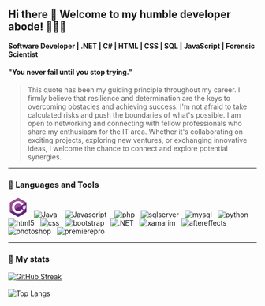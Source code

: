 ## Hi there 👋 Welcome to my humble developer abode! 🤭💮💮

**Software Developer | .NET | C# | HTML | CSS | SQL | JavaScript | Forensic Scientist**
<h4>"You never fail until you stop trying."</h4>
<blockquote>This quote has been my guiding principle throughout my career. I firmly believe that resilience and determination are the keys to overcoming obstacles and achieving success. I'm not afraid to take calculated risks and push the boundaries of what's possible.
I am open to networking and connecting with fellow professionals who share my enthusiasm for the IT area. Whether it's collaborating on exciting projects, exploring new ventures, or exchanging innovative ideas, I welcome the chance to connect and explore potential synergies.</blockquote>

--- 

### 🧰 Languages and Tools

<div>
      <img src="https://github.com/devicons/devicon/blob/master/icons/csharp/csharp-original.svg" title="C#" alt="C#" width="40" height="40" />&nbsp;&nbsp;
      <img src="https://cdn.jsdelivr.net/gh/devicons/devicon@latest/icons/java/java-original-wordmark.svg" title="Java" alt="Java" width="40" height="40" /> &nbsp;&nbsp;
      <img src="https://cdn.jsdelivr.net/gh/devicons/devicon@latest/icons/javascript/javascript-original.svg" title="Javascript" alt="Javascript" width="40" height="40" /> &nbsp;&nbsp;
      <img src="https://cdn.jsdelivr.net/gh/devicons/devicon@latest/icons/php/php-original.svg" title="php" alt="php" width="40" height="40" />&nbsp;&nbsp;
      <img src="https://cdn.jsdelivr.net/gh/devicons/devicon@latest/icons/microsoftsqlserver/microsoftsqlserver-original-wordmark.svg" title="sqlserver" alt="sqlserver" width="40" height="40" />&nbsp;&nbsp;
      <img src="https://cdn.jsdelivr.net/gh/devicons/devicon@latest/icons/mysql/mysql-original-wordmark.svg" title="mysql" alt="mysql" width="40" height="40" />&nbsp;&nbsp;
      <img src="https://cdn.jsdelivr.net/gh/devicons/devicon@latest/icons/python/python-original-wordmark.svg" title="python" alt="python" width="40" height="40" />&nbsp;&nbsp;
      <img src="https://cdn.jsdelivr.net/gh/devicons/devicon@latest/icons/html5/html5-original-wordmark.svg" title="html5" alt="html5" width="40" height="40" />&nbsp;&nbsp;
      <img src="https://cdn.jsdelivr.net/gh/devicons/devicon@latest/icons/css3/css3-original-wordmark.svg" title="css" alt="css" width="40" height="40" />&nbsp;&nbsp;
      <img src="https://cdn.jsdelivr.net/gh/devicons/devicon@latest/icons/bootstrap/bootstrap-original-wordmark.svg" title="bootstrap" alt="bootstrap" width="40" height="40" />&nbsp;&nbsp;
      <img src="https://cdn.jsdelivr.net/gh/devicons/devicon@latest/icons/dot-net/dot-net-original-wordmark.svg" title=".NET" alt=".NET" width="40" height="40" />&nbsp;&nbsp;
      <img src="https://cdn.jsdelivr.net/gh/devicons/devicon@latest/icons/xamarin/xamarin-original.svg" title="xamarim" alt="xamarim" width="40" height="40" />&nbsp;&nbsp;
      <img src="https://cdn.jsdelivr.net/gh/devicons/devicon@latest/icons/aftereffects/aftereffects-original.svg" title="aftereffects" alt="aftereffects" width="40" height="40" />&nbsp;&nbsp;
      <img src="https://cdn.jsdelivr.net/gh/devicons/devicon@latest/icons/photoshop/photoshop-original.svg" title="photoshop" alt="photoshop" width="40" height="40" />&nbsp;&nbsp;
      <img src="https://cdn.jsdelivr.net/gh/devicons/devicon@latest/icons/premierepro/premierepro-original.svg" title="premierepro" alt="premierepro" width="40" height="40" />&nbsp;&nbsp;
</div>

--- 

### 🥇 My stats
[![GitHub Streak](https://streak-stats.demolab.com?user=harsaphius&theme=vue-dark&border_radius=30&date_format=M%20j%5B%2C%20Y%5D)](https://git.io/streak-stats) <br /><br />
![Top Langs](https://github-readme-stats.vercel.app/api/top-langs/?username=harsaphius&size_weight=0.5&count_weight=0.5&theme=vue-dark)



<!--
**harsaphius/harsaphius** is a ✨ _special_ ✨ repository because its `README.md` (this file) appears on your GitHub profile.

Here are some ideas to get you started:

- 🔭 I’m currently working on ...
- 🌱 I’m currently learning ...
- 👯 I’m looking to collaborate on ...
- 🤔 I’m looking for help with ...
- 💬 Ask me about ...
- 📫 How to reach me: ...
- 😄 Pronouns: ...
- ⚡ Fun fact: ...
-->
